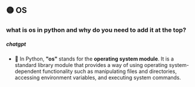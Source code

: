 ## 🟡 OS

### what is os in python and why do you need to add it at the top?


##### chatgpt

- 🌴 In Python, **"os"** stands for the **operating system module**. It is a standard library module that provides a way of using operating system-dependent functionality such as manipulating files and directories, accessing environment variables, and executing system commands.